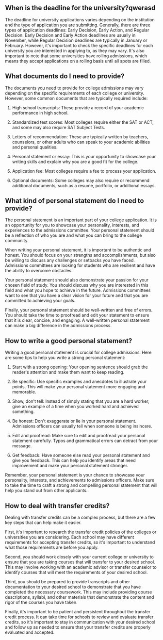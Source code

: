 ## When is the deadline for the university?qwerasd
The deadline for university applications varies depending on the institution and the type of application you are submitting. Generally, there are three types of application deadlines: Early Decision, Early Action, and Regular Decision. Early Decision and Early Action deadlines are usually in November, while Regular Decision deadlines are typically in January or February. However, it's important to check the specific deadlines for each university you are interested in applying to, as they may vary. It's also important to note that some universities have rolling admissions, which means they accept applications on a rolling basis until all spots are filled.
## What documents do I need to provide?
The documents you need to provide for college admissions may vary depending on the specific requirements of each college or university. However, some common documents that are typically required include:

1. High school transcripts: These provide a record of your academic performance in high school.

2. Standardized test scores: Most colleges require either the SAT or ACT, and some may also require SAT Subject Tests.

3. Letters of recommendation: These are typically written by teachers, counselors, or other adults who can speak to your academic abilities and personal qualities.

4. Personal statement or essay: This is your opportunity to showcase your writing skills and explain why you are a good fit for the college.

5. Application fee: Most colleges require a fee to process your application.

6. Optional documents: Some colleges may also require or recommend additional documents, such as a resume, portfolio, or additional essays.
## What kind of personal statement do I need to provide?
The personal statement is an important part of your college application. It is an opportunity for you to showcase your personality, interests, and experiences to the admissions committee. Your personal statement should be a reflection of who you are and what you can bring to the college community.

When writing your personal statement, it is important to be authentic and honest. You should focus on your strengths and accomplishments, but also be willing to discuss any challenges or setbacks you have faced. Admissions committees are looking for students who are resilient and have the ability to overcome obstacles.

Your personal statement should also demonstrate your passion for your chosen field of study. You should discuss why you are interested in this field and what you hope to achieve in the future. Admissions committees want to see that you have a clear vision for your future and that you are committed to achieving your goals.

Finally, your personal statement should be well-written and free of errors. You should take the time to proofread and edit your statement to ensure that it is clear, concise, and engaging. A well-written personal statement can make a big difference in the admissions process.
## How to write a good personal statement?
Writing a good personal statement is crucial for college admissions. Here are some tips to help you write a strong personal statement:

1. Start with a strong opening: Your opening sentence should grab the reader's attention and make them want to keep reading.

2. Be specific: Use specific examples and anecdotes to illustrate your points. This will make your personal statement more engaging and memorable.

3. Show, don't tell: Instead of simply stating that you are a hard worker, give an example of a time when you worked hard and achieved something.

4. Be honest: Don't exaggerate or lie in your personal statement. Admissions officers can usually tell when someone is being insincere.

5. Edit and proofread: Make sure to edit and proofread your personal statement carefully. Typos and grammatical errors can detract from your message.

6. Get feedback: Have someone else read your personal statement and give you feedback. This can help you identify areas that need improvement and make your personal statement stronger.

Remember, your personal statement is your chance to showcase your personality, interests, and achievements to admissions officers. Make sure to take the time to craft a strong and compelling personal statement that will help you stand out from other applicants.
## How to deal with transfer credits?
Dealing with transfer credits can be a complex process, but there are a few key steps that can help make it easier. 

First, it's important to research the transfer credit policies of the colleges or universities you are considering. Each school may have different requirements for accepting transfer credits, so it's important to understand what those requirements are before you apply.

Second, you should work closely with your current college or university to ensure that you are taking courses that will transfer to your desired school. This may involve working with an academic advisor or transfer counselor to identify courses that will meet the requirements of your desired school.

Third, you should be prepared to provide transcripts and other documentation to your desired school to demonstrate that you have completed the necessary coursework. This may include providing course descriptions, syllabi, and other materials that demonstrate the content and rigor of the courses you have taken.

Finally, it's important to be patient and persistent throughout the transfer credit process. It can take time for schools to review and evaluate transfer credits, so it's important to stay in communication with your desired school and follow up as needed to ensure that your transfer credits are properly evaluated and accepted.
